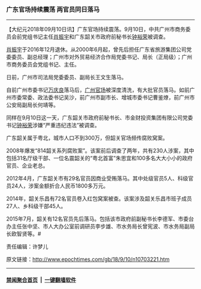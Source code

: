 ### 广东官场持续震荡 两官员同日落马
------------------------

<p>【大纪元2018年09月10日讯】广东官场持续震荡。9月10日，中共广州市商务委员会前党组书记主任<a href="http://www.epochtimes.com/gb/tag/%E8%82%96%E6%8C%AF%E5%AE%87.html">肖振宇</a>和广东韶关市政府前秘书长<a href="http://www.epochtimes.com/gb/tag/%E9%92%9F%E8%A3%95%E8%8D%A3.html">钟裕荣</a>被调查。</p>
<p><a href="http://www.epochtimes.com/gb/tag/%E8%82%96%E6%8C%AF%E5%AE%87.html">肖振宇</a>于2016年12月退休。从2000年6月起，曾先后担任广东省旅游集团公司党委委员、副总经理；广州市对外贸易经济合作局党委书记、局长（正局级）；广州市商务委员会党组书记、主任。</p>
<p>日前，广州市司法局党委委员、副局长王文生落马。</p>
<p>自前广州市委书记<a href="http://www.epochtimes.com/gb/tag/%E4%B8%87%E5%BA%86%E8%89%AF.html">万庆良</a>落马后，<a href="http://www.epochtimes.com/gb/tag/%E5%B9%BF%E5%B7%9E%E5%AE%98%E5%9C%BA.html">广州官场</a>被深度清洗，有大批官员落马。如前广州市委常委、政法委书记吴沙，前广州市副市长、增城市委书记曹鉴燎，前广州市公安局副局长何靖等。</p>
<p>同样在9月10日这一天，广东韶关市政府前秘书长、市金财投资集团有限公司党委书记<a href="http://www.epochtimes.com/gb/tag/%E9%92%9F%E8%A3%95%E8%8D%A3.html">钟裕荣</a>涉嫌“严重违纪违法”被调查。</p>
<p>广东韶关属于粤北，城市人口不到300万，但韶关官场频传腐败窝案。</p>
<p>2008年爆发“814韶关系列腐败案”。该案前后调查了两年，共有230人涉案，其中包括31名厅级干部、一位名震韶关的“粤北首富”朱思宜和100多名大大小小的政府官员、企业老总。</p>
<p>2012年4月，广东韶关市有29名官员因商业受贿落马。其中处级官员5人、科级官员24人，涉案金额折合人民币1800多万元。</p>
<p>2014年，韶关乐昌有72名官员卷入红包窝案被查。该案涉及韶关乐昌市班子成员27人、乡科级干部45人。</p>
<p>2015年7月，韶关有12名官员先后落马。包括该市政府前副秘书长李德军、市委台办主任张中坚、市人大办公室前调研员李步雄、市水务局长曾宪波、市水务局副局长欧智贤等。#</p>
<p>责任编辑：许梦儿</p>

原文链接：http://www.epochtimes.com/gb/18/9/10/n10703221.htm


------------------------
#### [禁闻聚合首页](https://github.com/gfw-breaker/banned-news/blob/master/README.md) &nbsp;|&nbsp;  [一键翻墙软件](https://github.com/gfw-breaker/nogfw/blob/master/README.md)